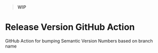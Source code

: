 > **WIP**

# Release Version GitHub Action

GitHub Action for bumping Semantic Version Numbers based on branch name
